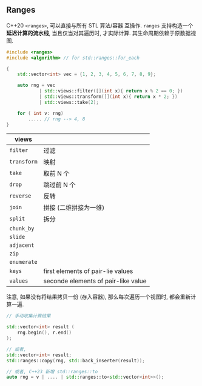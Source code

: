 ## Ranges 

C++20 `<ranges>`, 可以直接与所有 STL 算法/容器 互操作. `ranges` 支持构造一个**延迟计算的流水线**, 当且仅当对其遍历时, 才实际计算. 其生命周期依赖于原数据视图. 

```cpp
#include <ranges>
#include <algorithm> // for std::ranges::for_each 

{
	std::vector<int> vec = {1, 2, 3, 4, 5, 6, 7, 8, 9};

	auto rng = vec
			| std::views::filter([](int x){ return x % 2 == 0; })
			| std::views::transform([](int x){ return x * 2; })
			| std::views::take(2);  

	for ( int v: rng)
		..... // rng --> 4, 8
}
```

| views       |                       |
| ----------- | --------------------- |
| `filter`    | 过滤                  |
| `transform` | 映射                  |
| `take`      | 取前 N 个             |
| `drop`      | 跳过前 N 个           |
| `reverse`   | 反转                  |
| `join`      | 拼接 (二维拼接为一维) |
| `split`     | 拆分                  |
| `chunk_by`  |                       |
| `slide`     |                       |
| `adjacent`  |                       |
| `zip`       |                       |
| `enumerate` |                       |
| `keys`      | first elements of pair-lie values                       |
| `values`            |  seconde elements of pair-like value                      |


注意, 如果没有将结果拷贝一份 (存入容器), 那么每次遍历一个视图时, 都会重新计算一遍.

```cpp 
// 手动收集计算结果

std::vector<int> result (
	rng.begin(), r.end()
);

// 或者, 
std::vector<int> result;
std::ranges::copy(rng, std::back_inserter(result));

// 或者, C++23 新增 std::ranges::to
auto rng = v | .... | std::ranges::to<std::vector<int>>();

```
